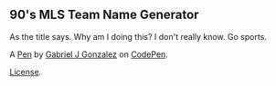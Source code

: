 90's MLS Team Name Generator
----------------------------
As the title says. Why am I doing this? I don't really know. Go sports.

A [Pen](https://codepen.io/gonzalezjg/pen/OKNGjQ) by [Gabriel J Gonzalez](https://codepen.io/gonzalezjg) on [CodePen](https://codepen.io).

[License](https://codepen.io/gonzalezjg/pen/OKNGjQ/license).